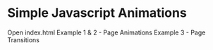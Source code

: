 # Simple Javascript Animations

Open index.html
Example 1 & 2 - Page Animations
Example 3 - Page Transitions
